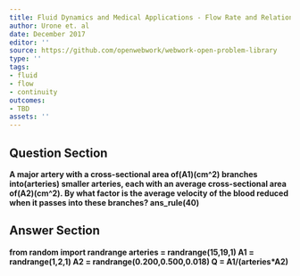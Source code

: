 ```yaml
---
title: Fluid Dynamics and Medical Applications - Flow Rate and Relation to Velocity
author: Urone et. al
date: December 2017
editor: ''
source: https://github.com/openwebwork/webwork-open-problem-library
type: ''
tags:
- fluid
- flow
- continuity
outcomes:
- TBD
assets: ''
---
```


## Question Section 

<b>
A major artery with a cross-sectional area of(A1)(cm^2) branches into(arteries) smaller arteries, each with an average cross-sectional area of(A2)(cm^2). By what factor is the average velocity of the blood reduced when it passes into these branches?
ans_rule(40)



## Answer Section

from random import randrange
arteries = randrange(15,19,1)
A1 = randrange(1,2,1)
A2 = randrange(0.200,0.500,0.018)
Q = A1/(arteries*A2)